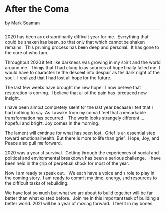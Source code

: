 # After the Coma

by Mark Seaman

---

2020 has been an extraordinarily difficult year for me.  Everything that could be shaken has been, so that only that which cannot be shaken remains.  This pruning process has been deep and personal.  It has gone to the core of who I am.

Throughout 2020 it felt like darkness was growing in my spirit and the world around me.  Things that I had clung to as sources of hope finally failed me. I would have to characterize the descent into despair as the dark night of the soul.  I realized that I had lost all hope for the future.

The last few weeks have brought me new hope.  I now believe that restoration is coming.  I believe that all of the pain has  produced new insight. 

I have been almost completely silent for the last year because I felt that I had nothing to say. As I awake from my coma I feel that a remarkable transformation has occurred.   The world looks strangely different ... hopeful and bright. Joy comes in the morning.

The lament will continue for what has been lost.  Grief is an essential step toward emotional health. But there is more to life than grief.  Hope, Joy, and Peace also pull me forward.

2020 was a year of survival.  Getting through the experiences of social and political and environmental breakdown has been a serious challenge.  I have been held in the grip of perpetual shock for most of the year.

Now I am ready to speak out.   We each have a voice and a role to play in the coming story.  I am ready to commit my time, energy, and resources to the difficult tasks of rebuilding. 

We have lost so much but what we are about to build together will be far better than what existed before.  Join me in this important task of building a better world. 2021 will be a year of moving forward.   I feel it in my bones.

